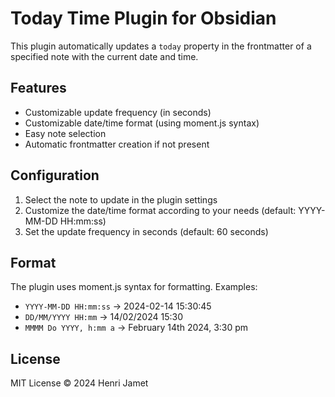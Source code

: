 # Today Time Plugin for Obsidian

This plugin automatically updates a `today` property in the frontmatter of a specified note with the current date and time.

## Features

- Customizable update frequency (in seconds)
- Customizable date/time format (using moment.js syntax)
- Easy note selection
- Automatic frontmatter creation if not present

## Configuration

1. Select the note to update in the plugin settings
2. Customize the date/time format according to your needs (default: YYYY-MM-DD HH:mm:ss)
3. Set the update frequency in seconds (default: 60 seconds)

## Format

The plugin uses moment.js syntax for formatting. Examples:
- `YYYY-MM-DD HH:mm:ss` → 2024-02-14 15:30:45
- `DD/MM/YYYY HH:mm` → 14/02/2024 15:30
- `MMMM Do YYYY, h:mm a` → February 14th 2024, 3:30 pm

## License

MIT License © 2024 Henri Jamet
